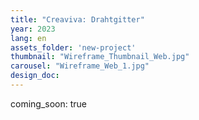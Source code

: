 ```yaml
---
title: "Creaviva: Drahtgitter"
year: 2023
lang: en
assets_folder: 'new-project'
thumbnail: "Wireframe_Thumbnail_Web.jpg"
carousel: "Wireframe_Web_1.jpg"
design_doc: 
---
```


coming_soon: true
